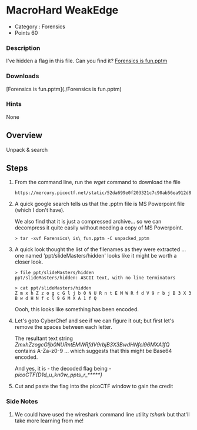 # MacroHard WeakEdge
- Category : Forensics
- Points 60

### Description

I've hidden a flag in this file. Can you find it? [Forensics is fun.pptm](https://mercury.picoctf.net/static/52da699e0f203321c7c90ab56ea912d8/Forensics%20is%20fun.pptm)


### Downloads
[Forensics is fun.pptm](./Forensics is fun.pptm)


### Hints

None



## Overview

Unpack & search


## Steps

1. From the command line, run the *wget* command to download the file

   ```
   https://mercury.picoctf.net/static/52da699e0f203321c7c90ab56ea912d8/Forensics%20is%20fun.pptm
   ```

2. A quick google search tells us that the .pptm file is MS Powerpoint file (which I don't have).

   We also find that it is just a compressed archive... so we can decompress it quite easily without needing a copy of MS Powerpoint.

   ```
   > tar -xvf Forensics\ is\ fun.pptm -C unpacked_pptm
   ```

3. A quick look thought the list of the filenames as they were extracted ... one named 'ppt/slideMasters/hidden' looks like it might be worth a closer look.

   ```
   > file ppt/slideMasters/hidden
   ppt/slideMasters/hidden: ASCII text, with no line terminators

   > cat ppt/slideMasters/hidden
   Z m x h Z z o g c G l j b 0 N U R n t E M W R f d V 9 r b j B 3 X 3 B w d H N f c l 9 6 M X A 1 f Q
   ```

   Oooh, this looks like something has been encoded.

3. Let's goto CyberChef and see if we can figure it out; but first let's remove the spaces between each letter.

   The resultant text string *ZmxhZzogcGljb0NURntEMWRfdV9rbjB3X3BwdHNfcl96MXA1fQ* contains A-Za-z0-9 ... which suggests that this might be Base64 encoded.

   And yes, it is - the decoded flag being - *picoCTF{D1d_u_kn0w_ppts_r_*****}*


4. Cut and paste the flag into the picoCTF window to gain the credit



### Side Notes

1. We could have used the wireshark command line utility *tshark* but that'll take more learning from me!
